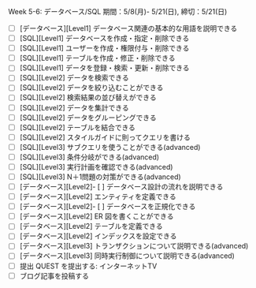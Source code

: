 Week 5-6: データベース/SQL
期間：5/8(月)- 5/21(日), 締切：5/21(日)

- [ ] [データベース][Level1] データベース関連の基本的な用語を説明できる
- [ ] [SQL][Level1] データベースを作成・指定・削除できる
- [ ] [SQL][Level1] ユーザーを作成・権限付与・削除できる
- [ ] [SQL][Level1] テーブルを作成・修正・削除できる
- [ ] [SQL][Level1] データを登録・検索・更新・削除できる
- [ ] [SQL][Level2] データを検索できる
- [ ] [SQL][Level2] データを絞り込むことができる
- [ ] [SQL][Level2] 検索結果の並び替えができる
- [ ] [SQL][Level2] データを集計できる
- [ ] [SQL][Level2] データをグルーピングできる
- [ ] [SQL][Level2] テーブルを結合できる
- [ ] [SQL][Level2] スタイルガイドに則ってクエリを書ける
- [ ] [SQL][Level3] サブクエリを使うことができる(advanced)
- [ ] [SQL][Level3] 条件分岐ができる(advanced)
- [ ] [SQL][Level3] 実行計画を確認できる(advanced)
- [ ] [SQL][Level3] N＋1問題の対策ができる(advanced)
- [ ] [データベース][Level2]- [ ]  データベース設計の流れを説明できる
- [ ] [データベース][Level2] エンティティを定義できる
- [ ] [データベース][Level2]- [ ]  データベースを正規化できる
- [ ] [データベース][Level2] ER 図を書くことができる
- [ ] [データベース][Level2] テーブルを定義できる
- [ ] [データベース][Level2] インデックスを設定できる
- [ ] [データベース][Level3] トランザクションについて説明できる(advanced)
- [ ] [データベース][Level3] 同時実行制御について説明できる(advanced)
- [ ] 提出 QUEST を提出する: インターネットTV
- [ ] ブログ記事を投稿する
